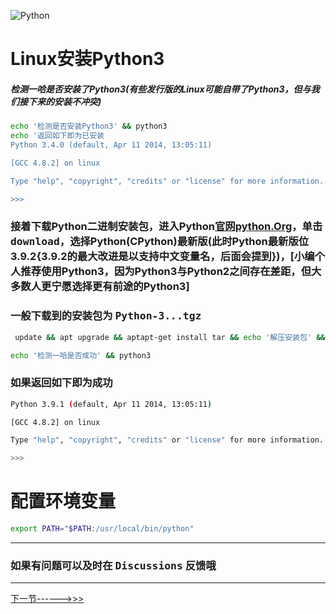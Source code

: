 ![Python](https://www.python.org/static/img/python-logo@2x.png)
# Linux安装Python3
##### 检测一哈是否安装了Python3(有些发行版的Linux可能自带了Python3，但与我们接下来的安装不冲突)
```sh
echo '检测是否安装Python3' && python3
echo '返回如下即为已安装
Python 3.4.0 (default, Apr 11 2014, 13:05:11) 

[GCC 4.8.2] on linux

Type "help", "copyright", "credits" or "license" for more information.

>>>
```
### 接着下载Python二进制安装包，进入Python[官网python.Org](https://www.python.org)，单击<kbd>download</kbd>，选择Python(CPython)最新版(此时Python最新版位3.9.2{3.9.2的最大改进是以支持中文变量名，后面会提到})，[小编个人推荐使用Python3，因为Python3与Python2之间存在差距，但大多数人更宁愿选择更有前途的Python3]
### 一般下载到的安装包为 <kbd>Python-3.*.*.tgz</kbd>
```sh
 update && apt upgrade && aptapt-get install tar && echo '解压安装包' && tar -zxvf Python-3.9.1.tgz && cd Python-3.9.1 && chmod +x configure && ./configure && make && make install
```
```sh
echo '检测一哈是否成功' && python3
```
### 如果返回如下即为成功 
```sh
Python 3.9.1 (default, Apr 11 2014, 13:05:11) 

[GCC 4.8.2] on linux

Type "help", "copyright", "credits" or "license" for more information.

>>>
```
# 配置环境变量
```sh
export PATH="$PATH:/usr/local/bin/python"
```
***
### 如果有问题可以及时在 <kbd>Discussions</kbd> 反馈哦
***
[下一节------>>>](https://github.com/jychenger/Python-From-Introduction-to-Mastery/blob/main/day1/Day2.md)
